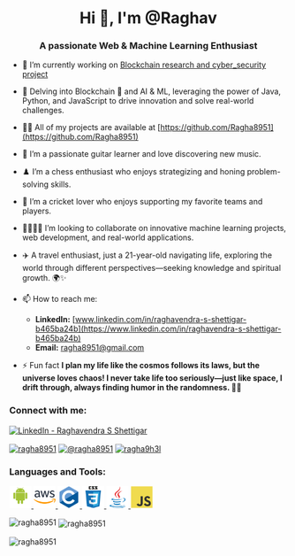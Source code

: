 <h1 align="center">Hi 👋, I'm @Raghav</h1>
<h3 align="center">A passionate Web & Machine Learning Enthusiast</h3>


<p align="left"> <a href="https://github.com/ryo-ma/github-profile-trophy"></a> </p>

- 🔭 I’m currently working on [Blockchain research and cyber_security project](-)

- 🚀 Delving into Blockchain 🔗 and AI & ML, leveraging the power of Java, Python, and JavaScript to drive innovation and solve real-world challenges.

- 👨‍💻 All of my projects are available at [https://github.com/Ragha8951](https://github.com/Ragha8951)

- 🎸 I’m a passionate guitar learner and love discovering new music.

- ♟️ I’m a chess enthusiast who enjoys strategizing and honing problem-solving skills.

- 🏏 I’m a cricket lover who enjoys supporting my favorite teams and players.

- 🫱🏻‍🫲🏼 I’m looking to collaborate on innovative machine learning projects, web development, and real-world applications.

- ✈️ A travel enthusiast, just a 21-year-old navigating life, exploring the world through different perspectives—seeking knowledge and spiritual growth. 🌍✨

- 📫 How to reach me:
  - **LinkedIn:** [www.linkedin.com/in/raghavendra-s-shettigar-b465ba24b](https://www.linkedin.com/in/raghavendra-s-shettigar-b465ba24b)
  - **Email:** ragha8951@gmail.com

- ⚡ Fun fact **I plan my life like the cosmos follows its laws, but the universe loves chaos! I never take life too seriously—just like space, I drift through, always finding humor in the randomness. 🌌✨**

<h3 align="left">Connect with me:</h3>
<p align="left">
  <a href="https://www.linkedin.com/in/raghavendra-s-shettigar-b465ba24b" target="_blank">
  <img align="center" src="https://raw.githubusercontent.com/rahuldkjain/github-profile-readme-generator/master/src/images/icons/Social/linked-in-alt.svg" 
  alt="LinkedIn - Raghavendra S Shettigar" height="30" width="40" />
</a>


<a href="https://www.leetcode.com/ragha8951" target="blank"><img align="center" src="https://raw.githubusercontent.com/rahuldkjain/github-profile-readme-generator/master/src/images/icons/Social/leet-code.svg" alt="ragha8951" height="30" width="40" /></a>
<a href="https://www.hackerearth.com/@ragha8951" target="blank"><img align="center" src="https://raw.githubusercontent.com/rahuldkjain/github-profile-readme-generator/master/src/images/icons/Social/hackerearth.svg" alt="@ragha8951" height="30" width="40" /></a>
<a href="https://auth.geeksforgeeks.org/user/ragha9h3l" target="blank"><img align="center" src="https://raw.githubusercontent.com/rahuldkjain/github-profile-readme-generator/master/src/images/icons/Social/geeks-for-geeks.svg" alt="ragha9h3l" height="30" width="40" /></a>
</p>

<h3 align="left">Languages and Tools:</h3>
<p align="left"> <a href="https://developer.android.com" target="_blank" rel="noreferrer"> <img src="https://raw.githubusercontent.com/devicons/devicon/master/icons/android/android-original-wordmark.svg" alt="android" width="40" height="40"/> </a> <a href="https://aws.amazon.com" target="_blank" rel="noreferrer"> <img src="https://raw.githubusercontent.com/devicons/devicon/master/icons/amazonwebservices/amazonwebservices-original-wordmark.svg" alt="aws" width="40" height="40"/> </a> <a href="https://www.cprogramming.com/" target="_blank" rel="noreferrer"> <img src="https://raw.githubusercontent.com/devicons/devicon/master/icons/c/c-original.svg" alt="c" width="40" height="40"/> </a> <a href="https://www.w3schools.com/css/" target="_blank" rel="noreferrer"> <img src="https://raw.githubusercontent.com/devicons/devicon/master/icons/css3/css3-original-wordmark.svg" alt="css3" width="40" height="40"/> </a> <a href="https://www.java.com" target="_blank" rel="noreferrer"> <img src="https://raw.githubusercontent.com/devicons/devicon/master/icons/java/java-original.svg" alt="java" width="40" height="40"/> </a> <a href="https://developer.mozilla.org/en-US/docs/Web/JavaScript" target="_blank" rel="noreferrer"> <img src="https://raw.githubusercontent.com/devicons/devicon/master/icons/javascript/javascript-original.svg" alt="javascript" width="40" height="40"/> </a> </p>

<p><img align="left" src="https://github-readme-stats.vercel.app/api/top-langs?username=ragha8951&show_icons=true&locale=en&layout=compact" alt="ragha8951" /></p>

<p>&nbsp;<img align="center" src="https://github-readme-stats.vercel.app/api?username=ragha8951&show_icons=true&locale=en" alt="ragha8951" /></p>

<p><img align="center" src="https://github-readme-streak-stats.herokuapp.com/?user=ragha8951&" alt="ragha8951" /></p>
